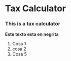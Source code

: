 # Tax Calculator

### This is a tax calculator

**Este texto esta en negrita**

1. Cosa 1
2. cosa 2
3. Cosa 5


